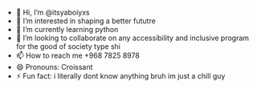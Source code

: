 - 👋 Hi, I’m @itsyaboiyxs
- 👀 I’m interested in shaping a better fututre
- 🌱 I’m currently learning python
- 💞️ I’m looking to collaborate on any accessibility and inclusive program for the good of society type shi
- 📫 How to reach me +968 7825 8978
- 😄 Pronouns: Croissant
- ⚡ Fun fact: i literally dont know anything bruh im just a chill guy

<!---
itsyaboiyxs/itsyaboiyxs is a ✨ special ✨ repository because its `README.md` (this file) appears on your GitHub profile.
You can click the Preview link to take a look at your changes.
--->
